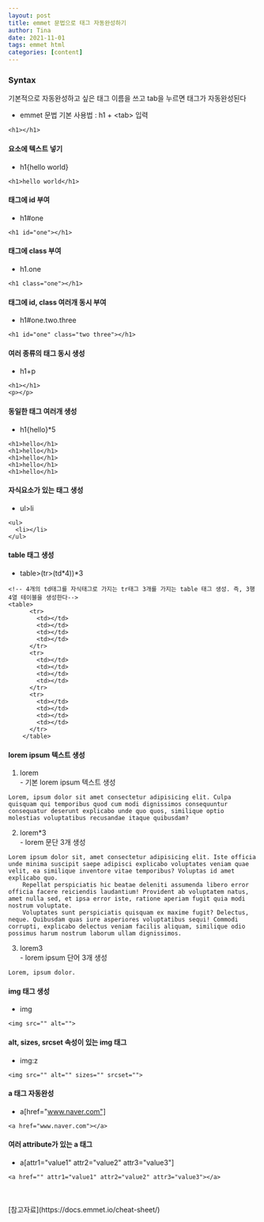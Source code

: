 ```yaml
---
layout: post
title: emmet 문법으로 태그 자동완성하기
author: Tina
date: 2021-11-01
tags: emmet html
categories: [content]
--- 
```


### Syntax
기본적으로 자동완성하고 싶은 태그 이름을 쓰고 tab을 누르면 태그가 자동완성된다<br>
- emmet 문법 기본 사용법 : h1 + &lt;tab&gt; 입력
```
<h1></h1>
```

#### 요소에 텍스트 넣기
- h1{hello world}
```
<h1>hello world</h1>
```
#### 태그에 id 부여
- h1#one
```
<h1 id="one"></h1>
```
#### 태그에 class 부여
- h1.one
```
<h1 class="one"></h1>
```
#### 태그에 id, class 여러개 동시 부여
- h1#one.two.three
```
<h1 id="one" class="two three"></h1>
```

#### 여러 종류의 태그 동시 생성
- h1+p
```
<h1></h1>
<p></p>
```
#### 동일한 태그 여러개 생성
- h1{hello}*5
```
<h1>hello</h1>
<h1>hello</h1>
<h1>hello</h1>
<h1>hello</h1>
<h1>hello</h1>
```
#### 자식요소가 있는 태그 생성
- ul>li
```
<ul>
  <li></li>
</ul>
```

#### table 태그 생성
- table>(tr>(td*4))*3
```
<!-- 4개의 td태그를 자식태그로 가지는 tr태그 3개를 가지는 table 태그 생성. 즉, 3행 4열 테이블을 생성한다-->
<table>
      <tr>
        <td></td>
        <td></td>
        <td></td>
        <td></td>
      </tr>
      <tr>
        <td></td>
        <td></td>
        <td></td>
        <td></td>
      </tr>
      <tr>
        <td></td>
        <td></td>
        <td></td>
        <td></td>
      </tr>
    </table>
```
#### lorem ipsum 텍스트 생성
1. lorem<br>- 기본 lorem ipsum 텍스트 생성
```
Lorem, ipsum dolor sit amet consectetur adipisicing elit. Culpa quisquam qui temporibus quod cum modi dignissimos consequuntur consequatur deserunt explicabo unde quo quos, similique optio molestias voluptatibus recusandae itaque quibusdam?
```

2. lorem*3<br>- lorem 문단 3개 생성
```
Lorem ipsum dolor sit, amet consectetur adipisicing elit. Iste officia unde minima suscipit saepe adipisci explicabo voluptates veniam quae velit, ea similique inventore vitae temporibus? Voluptas id amet explicabo quo.
    Repellat perspiciatis hic beatae deleniti assumenda libero error officia facere reiciendis laudantium! Provident ab voluptatem natus, amet nulla sed, et ipsa error iste, ratione aperiam fugit quia modi nostrum voluptate.
    Voluptates sunt perspiciatis quisquam ex maxime fugit? Delectus, neque. Quibusdam quas iure asperiores voluptatibus sequi! Commodi corrupti, explicabo delectus veniam facilis aliquam, similique odio possimus harum nostrum laborum ullam dignissimos.
```
3. lorem3<br>- lorem ipsum 단어 3개 생성
```
Lorem, ipsum dolor.
```
#### img 태그 생성
- img
```
<img src="" alt="">
```
#### alt, sizes, srcset 속성이 있는 img 태그
- img:z 
```
<img src="" alt="" sizes="" srcset="">
```
#### a 태그 자동완성
- a[href="www.naver.com"]
```
<a href="www.naver.com"></a>
```
#### 여러 attribute가 있는 a 태그
- a[attr1="value1" attr2="value2" attr3="value3"]
```
<a href="" attr1="value1" attr2="value2" attr3="value3"></a>
```
<br>
<br>
[참고자료](https://docs.emmet.io/cheat-sheet/)


